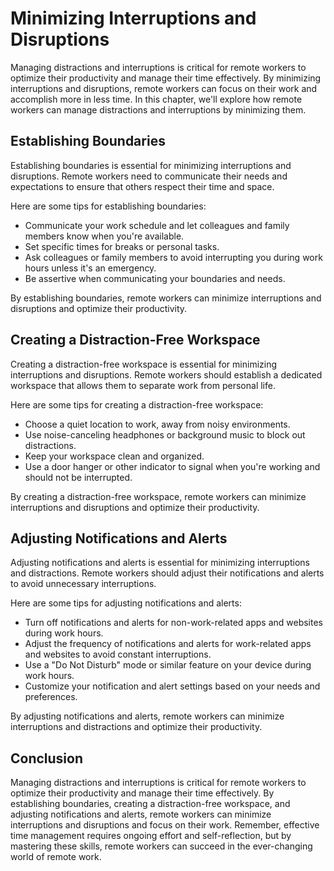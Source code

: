 Minimizing Interruptions and Disruptions
============================================================================================

Managing distractions and interruptions is critical for remote workers to optimize their productivity and manage their time effectively. By minimizing interruptions and disruptions, remote workers can focus on their work and accomplish more in less time. In this chapter, we'll explore how remote workers can manage distractions and interruptions by minimizing them.

Establishing Boundaries
-----------------------

Establishing boundaries is essential for minimizing interruptions and disruptions. Remote workers need to communicate their needs and expectations to ensure that others respect their time and space.

Here are some tips for establishing boundaries:

- Communicate your work schedule and let colleagues and family members know when you're available.
- Set specific times for breaks or personal tasks.
- Ask colleagues or family members to avoid interrupting you during work hours unless it's an emergency.
- Be assertive when communicating your boundaries and needs.

By establishing boundaries, remote workers can minimize interruptions and disruptions and optimize their productivity.

Creating a Distraction-Free Workspace
-------------------------------------

Creating a distraction-free workspace is essential for minimizing interruptions and disruptions. Remote workers should establish a dedicated workspace that allows them to separate work from personal life.

Here are some tips for creating a distraction-free workspace:

- Choose a quiet location to work, away from noisy environments.
- Use noise-canceling headphones or background music to block out distractions.
- Keep your workspace clean and organized.
- Use a door hanger or other indicator to signal when you're working and should not be interrupted.

By creating a distraction-free workspace, remote workers can minimize interruptions and disruptions and optimize their productivity.

Adjusting Notifications and Alerts
----------------------------------

Adjusting notifications and alerts is essential for minimizing interruptions and distractions. Remote workers should adjust their notifications and alerts to avoid unnecessary interruptions.

Here are some tips for adjusting notifications and alerts:

- Turn off notifications and alerts for non-work-related apps and websites during work hours.
- Adjust the frequency of notifications and alerts for work-related apps and websites to avoid constant interruptions.
- Use a "Do Not Disturb" mode or similar feature on your device during work hours.
- Customize your notification and alert settings based on your needs and preferences.

By adjusting notifications and alerts, remote workers can minimize interruptions and distractions and optimize their productivity.

Conclusion
----------

Managing distractions and interruptions is critical for remote workers to optimize their productivity and manage their time effectively. By establishing boundaries, creating a distraction-free workspace, and adjusting notifications and alerts, remote workers can minimize interruptions and disruptions and focus on their work. Remember, effective time management requires ongoing effort and self-reflection, but by mastering these skills, remote workers can succeed in the ever-changing world of remote work.
